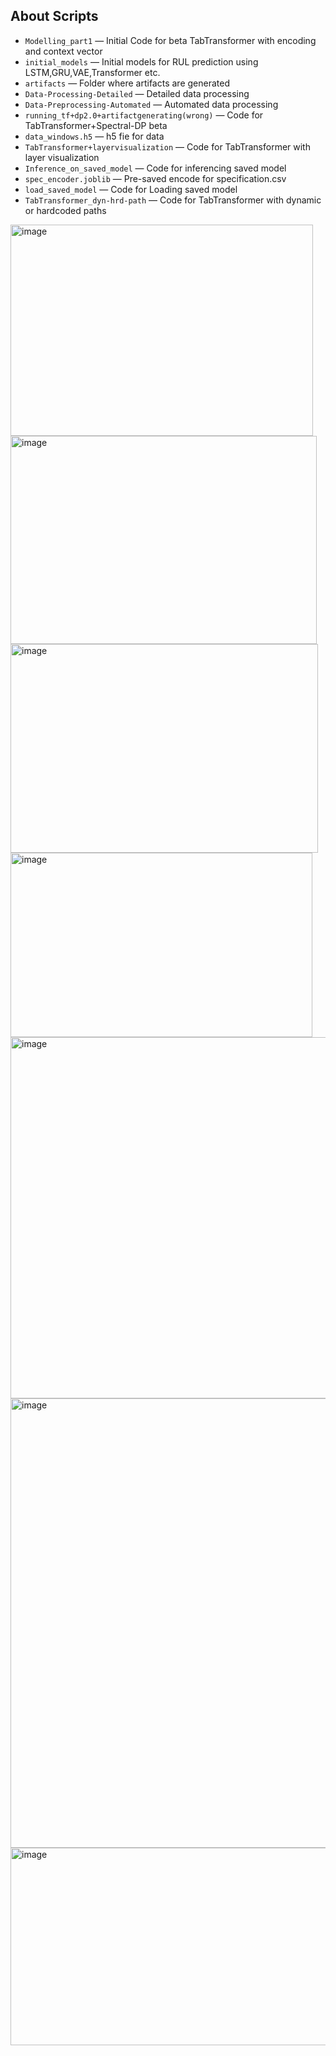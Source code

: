 ## About Scripts

* `Modelling_part1` — Initial Code for beta TabTransformer with encoding and context vector
* `initial_models` — Initial models for RUL prediction using LSTM,GRU,VAE,Transformer etc.
* `artifacts` — Folder where artifacts are generated
* `Data-Processing-Detailed` — Detailed data processing 
* `Data-Preprocessing-Automated` — Automated data processing
* `running_tf+dp2.0+artifactgenerating(wrong)` — Code for TabTransformer+Spectral-DP beta
* `data_windows.h5` — h5 fie for data
* `TabTransformer+layervisualization` — Code for TabTransformer with layer visualization
* `Inference_on_saved_model` — Code for inferencing saved model
* `spec_encoder.joblib` — Pre-saved encode for specification.csv
* `load_saved_model` — Code for Loading saved model
* `TabTransformer_dyn-hrd-path` — Code for TabTransformer with dynamic or hardcoded paths

<img width="484" height="338" alt="image" src="https://github.com/user-attachments/assets/0d11917c-2fb8-442d-b2a3-8dfb83dd5901" />
<img width="490" height="333" alt="image" src="https://github.com/user-attachments/assets/051579a1-fea0-401c-b606-176f1b6c2080" />
<img width="492" height="334" alt="image" src="https://github.com/user-attachments/assets/813f1d8d-3661-4462-95c6-f3cf89cc6293" />
<img width="483" height="295" alt="image" src="https://github.com/user-attachments/assets/c634d489-8617-433f-8514-72d2e3a8632f" />
<img width="755" height="578" alt="image" src="https://github.com/user-attachments/assets/434a0e3e-fd45-4fa3-8508-82471c5d755a" />
<img width="792" height="719" alt="image" src="https://github.com/user-attachments/assets/17975aab-e377-4273-b73a-fb90a90fbf3c" />
<img width="779" height="316" alt="image" src="https://github.com/user-attachments/assets/a22de429-b902-4a2a-9a3e-530bdeabedd8" />

